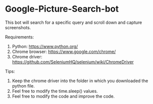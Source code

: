 # Google-Picture-Search-bot
This bot will search for a specific query and scroll down and capture screenshots.

Requirements:
1. Python: https://www.python.org/
2. Chrome browser: https://www.google.com/chrome/
3. Chrome driver: https://github.com/SeleniumHQ/selenium/wiki/ChromeDriver

Tips:
1. Keep the chrome driver into the folder in which you downloaded the python file.
2. Feel free to modify the time.sleep() values.
3. Feel free to modify the code and improve the code.
